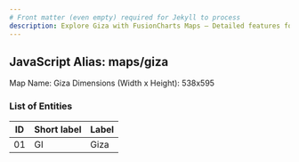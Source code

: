 ```yaml
---
# Front matter (even empty) required for Jekyll to process
description: Explore Giza with FusionCharts Maps – Detailed features for seamless integration. Try now & enhance your data visualization today! 
---
```


## JavaScript Alias: maps/giza

Map Name: Giza
Dimensions (Width x Height): 538x595





### List of Entities

ID | Short label | Label
---|---|---|
01|GI|Giza

